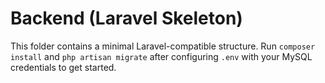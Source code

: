# Backend (Laravel Skeleton)

This folder contains a minimal Laravel-compatible structure. Run `composer install` and `php artisan migrate` after configuring `.env` with your MySQL credentials to get started.

